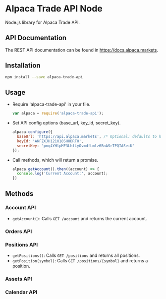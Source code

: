 # Alpaca Trade API Node

Node.js library for Alpaca Trade API.

## API Documentation

The REST API documentation can be found in https://docs.alpaca.markets.

## Installation

```sh
npm install --save alpaca-trade-api
```

## Usage

* Require 'alpaca-trade-api' in your file.

  ```js
  var alpaca = require('alpaca-trade-api');
  ```
* Set API config options (base_url, key_id, secret_key).

  ```js
  alpaca.configure({
    baseUrl: 'https://api.alpaca.markets', /* Optional: defaults to https://api.alpaca.markets */
    keyId: 'AKFZXJH121U18SHHDRFO',
    secretKey: 'pnq4YHlpMF3LhfLyOvmdfLmlz6BnASrTPQIASeiU'
  });
  ```
* Call methods, which will return a promise.

  ```js
  alpaca.getAccount().then((account) => {
    console.log('Current Account:', account);
  })
  ```

## Methods

### Account API
* `getAccount()`: Calls `GET /account` and returns the current account.

### Orders API

### Positions API
* `getPositions()`: Calls `GET /positions` and returns all positions.
* `getPosition(symbol)`: Calls `GET /positions/{symbol}` and returns a position.

### Assets API

### Calendar API
